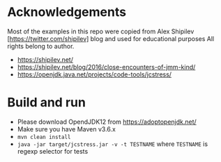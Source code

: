 # Acknowledgements
Most of the examples in this repo were copied from Alex Shipilev [https://twitter.com/shipilev] blog and used for educational purposes
All rights belong to author.
- https://shipilev.net/
- https://shipilev.net/blog/2016/close-encounters-of-jmm-kind/
- https://openjdk.java.net/projects/code-tools/jcstress/

# Build and run
- Please download OpendJDK12 from https://adoptopenjdk.net/
- Make sure you have Maven v3.6.x
- `mvn clean install`
- `java -jar target/jcstress.jar -v -t TESTNAME` where `TESTNAME` is regexp selector for tests